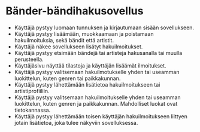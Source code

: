# Bänder-bändihakusovellus

*    Käyttäjä pystyy luomaan tunnuksen ja kirjautumaan sisään sovellukseen.
*    Käyttäjä pystyy lisäämään, muokkaamaan ja poistamaan hakuilmoituksia, sekä bändit että artistit.
*    Käyttäjä näkee sovellukseen lisätyt hakuilmoitukset.
*    Käyttäjä pystyy etsimään bändejä tai artisteja hakusanalla tai muulla perusteella.
*    Käyttäjäsivu näyttää tilastoja ja käyttäjän lisäämät ilmoitukset.
*    Käyttäjä pystyy valitsemaan hakuilmotukselle yhden tai useamman luokittelun, kuten genren tai paikkakunnan.
*    Käyttäjä pystyy lähettämään lisätietoa hakuilmoitukseen tai artistiprofiiliin.
*    Käyttäjä pystyy valitsemaan hakuilmoitukselle yhden tai useamman luokittelun, kuten genren ja paikkakunnan. Mahdolliset luokat ovat tietokannassa.
*    Käyttäjä pystyy lähettämään toisen käyttäjän hakuilmoitukseen liittyen jotain lisätietoa, joka tulee näkyviin sovelluksessa.

